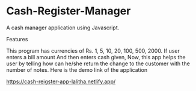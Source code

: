 # Cash-Register-Manager
A cash manager application using  Javascript.

Features

 This program has currencies of Rs. 1, 5, 10, 20, 100, 500, 2000.
 If user enters a bill amount 
And then enters cash given,
Now, this app helps the user by telling how can he/she return the change to the customer with the number of notes.
Here is the demo link of the application

https://cash-reigster-app-lalitha.netlify.app/
